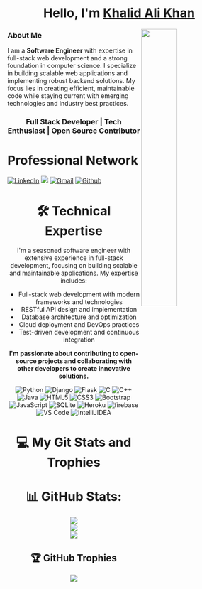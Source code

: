 <h1 align="center">Hello, I'm <a href="https://www.linkedin.com/in/khalidd3v/" target="_blank">Khalid Ali Khan</a></h1>

<img width="40%" align="right" src="https://github.com/SauravMukherjee44/SauravMukherjee44/blob/03193437b82d681c9caa24657c4ebec746dc628f/workbench.svg">

### About Me

I am a **Software Engineer** with expertise in full-stack web development and a strong foundation in computer science. I specialize in building scalable web applications and implementing robust backend solutions. My focus lies in creating efficient, maintainable code while staying current with emerging technologies and industry best practices.

<h3 align="center">Full Stack Developer | Tech Enthusiast | Open Source Contributor</h3>

<div>
<h1>Professional Network</h1>

<a href="https://www.linkedin.com/in/khaliddev/" target="_blank"><img alt="LinkedIn" src="https://img.shields.io/badge/linkedin%20-%230077B5.svg?&style=for-the-badge&logo=linkedin&logoColor=white" /></a>
<a href="https://twitter.com/khalidd3v" target="_blank"><img src="https://img.shields.io/badge/twitter-%2300acee.svg?&style=for-the-badge&logo=twitter&logoColor=white&alt=twitter" /></a>
<a href="mailto:khalidbinalikhan@gmail.com"><img alt="Gmail" src="https://img.shields.io/badge/Gmail-D14836?style=for-the-badge&logo=gmail&logoColor=white" /></a>
<a href="https://github.com/Khalidd3v"><img alt="Github" src="https://img.shields.io/badge/github-%23121011.svg?style=for-the-badge&logo=github&logoColor=white"></a>
</div>

<div align="center">

<h1>🛠 Technical Expertise</h1>

I'm a seasoned software engineer with extensive experience in full-stack development, focusing on building scalable and maintainable applications. My expertise includes:

- Full-stack web development with modern frameworks and technologies
- RESTful API design and implementation
- Database architecture and optimization
- Cloud deployment and DevOps practices
- Test-driven development and continuous integration

**I'm passionate about contributing to open-source projects and collaborating with other developers to create innovative solutions.**

<p align="center"> 
<img alt="Python" src="https://img.shields.io/badge/Python-3776AB?style=for-the-badge&logo=python&logoColor=white" />
<img alt="Django" src="https://img.shields.io/badge/Django-092E20?style=for-the-badge&logo=django&logoColor=white" />
<img alt="Flask" src="https://img.shields.io/badge/Flask-000000?style=for-the-badge&logo=flask&logoColor=white" />
<img alt="C" src="https://img.shields.io/badge/c-%2300599C.svg?&style=for-the-badge&logo=c&logoColor=white" />
<img alt="C++" src="https://img.shields.io/badge/c++-%2300599C.svg?&style=for-the-badge&logo=c%2B%2B&ogoColor=white" />
<img alt="Java" src="https://img.shields.io/badge/java-%23ED8B00.svg?&style=for-the-badge&logo=java&logoColor=white" />
<img alt="HTML5" src="https://img.shields.io/badge/html5-%23E34F26.svg?&style=for-the-badge&logo=html5&logoColor=white" />
<img alt="CSS3" src="https://img.shields.io/badge/css3-%231572B6.svg?&style=for-the-badge&logo=css3&logoColor=white" />
<img alt="Bootstrap" src="https://img.shields.io/badge/bootstrap-%23563D7C.svg?style=for-the-badge&logo=bootstrap&logoColor=white" />
<img alt="JavaScript" src="https://img.shields.io/badge/javascript-%23323330.svg?&style=for-the-badge&logo=javascript&logoColor=%23F7DF1E" />
<img alt="SQLite" src="https://img.shields.io/badge/SQLite-07405E?style=for-the-badge&logo=sqlite&logoColor=white" />
<img alt="Heroku" src="https://img.shields.io/badge/Heroku-430098?style=for-the-badge&logo=heroku&logoColor=white" />
<img alt="firebase" src="https://img.shields.io/badge/firebase-ffca28?style=for-the-badge&logo=firebase&logoColor=black" />
<img alt="VS Code" src="https://img.shields.io/badge/Visual_Studio_Code-0078D4?style=for-the-badge&logo=visual%20studio%20code&logoColor=white" />
<img alt="IntelliJIDEA" src="https://img.shields.io/badge/IntelliJIDEA-000000.svg?style=for-the-badge&logo=intellij-idea&logoColor=white" />
</p>

<h1 align="center">💻 My Git Stats and Trophies</h1>

# 📊 GitHub Stats:
![](https://github-readme-stats.vercel.app/api?username=khalidd3v&theme=dark&hide_border=false&include_all_commits=false&count_private=true)<br/>
![](https://github-readme-streak-stats.herokuapp.com/?user=khalidd3vo&theme=dark&hide_border=false)<br/>
![](https://github-readme-stats.vercel.app/api/top-langs/?username=khalidd3v&theme=dark&hide_border=false&include_all_commits=true&count_private=true&layout=compact)

## 🏆 GitHub Trophies
![](https://github-profile-trophy.vercel.app/?username=khalidd3v&theme=radical&no-frame=false&no-bg=true&margin-w=4)

</div>
